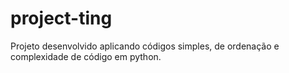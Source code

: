 # project-ting
Projeto desenvolvido aplicando códigos simples, de ordenação e complexidade de código em python.
